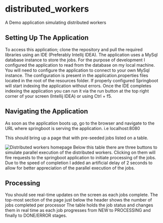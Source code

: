 # distributed_workers
A Demo application simulating distributed workers

## Setting Up The Application
To access this application; clone the repository and pull the required libraries using an IDE (Preferably Intellij IDEA).
The application uses a MySql database instance to store the jobs. For the purpose of development I configured the application to read from the database on my local machine.
You will need to configure the application to connect to your own MySql instance.
The configuration is present in the application.properties files located in the root of the resources folder. If properly configured Springboot will start indexing the application without errors.
Once the IDE completes indexing the application you can run it via the run button at the top right corner of your screen (Intellij IDEA) or using Ctrl + f5.

## Navigating the Application
As soon as the application boots up, go to the browser and navigate to the URL where springboot is serving the application. i.e 
localhost:8080

This should bring up a page that with pre-seeded jobs listed on a table.

![Distributed workers homepage](https://i.ibb.co/fSxFgbX/distributed-workers.jpg)
Below this table there are three buttons to simulate parallel execution of the distributed workers.
Clicking on them will fire requests to the springboot application to initiate processing of the jobs.
Due to the speed of completion I added an artificial delay of 2 seconds to allow for better appreciation of the parallel execution of the jobs.

## Processing
You should see real-time updates on the screen as each jobs complete.
The top-most section of the page just below the header shows the number of jobs completed per processor
The table holds the job status and changes them in real time as each job progresses from NEW to PROCESSING and finally to DONE/ERROR stages.

